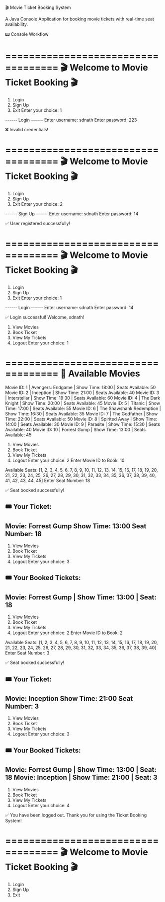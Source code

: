 🎬 Movie Ticket Booking System

A Java Console Application for booking movie tickets with real-time seat availability.

📟 Console Workflow

===================================
🎬 Welcome to Movie Ticket Booking 🎬
===================================
1. Login
2. Sign Up
3. Exit
Enter your choice: 1

------ Login ------
Enter username: sdnath
Enter password: 223

❌ Invalid credentials!

===================================
🎬 Welcome to Movie Ticket Booking 🎬
===================================
1. Login
2. Sign Up
3. Exit
Enter your choice: 2

------ Sign Up ------
Enter username: sdnath
Enter password: 14

✅ User registered successfully!

===================================
🎬 Welcome to Movie Ticket Booking 🎬
===================================
1. Login
2. Sign Up
3. Exit
Enter your choice: 1

------ Login ------
Enter username: sdnath
Enter password: 14

✅ Login successful! Welcome, sdnath!

1. View Movies
2. Book Ticket
3. View My Tickets
4. Logout
Enter your choice: 1

===================================
🎥 Available Movies
===================================
Movie ID: 1 | Avengers: Endgame | Show Time: 18:00 | Seats Available: 50
Movie ID: 2 | Inception | Show Time: 21:00 | Seats Available: 40
Movie ID: 3 | Interstellar | Show Time: 19:30 | Seats Available: 60
Movie ID: 4 | The Dark Knight | Show Time: 20:00 | Seats Available: 45
Movie ID: 5 | Titanic | Show Time: 17:00 | Seats Available: 55
Movie ID: 6 | The Shawshank Redemption | Show Time: 16:30 | Seats Available: 35
Movie ID: 7 | The Godfather | Show Time: 22:00 | Seats Available: 50
Movie ID: 8 | Spirited Away | Show Time: 14:00 | Seats Available: 30
Movie ID: 9 | Parasite | Show Time: 15:30 | Seats Available: 40
Movie ID: 10 | Forrest Gump | Show Time: 13:00 | Seats Available: 45

1. View Movies
2. Book Ticket
3. View My Tickets
4. Logout
Enter your choice: 2
Enter Movie ID to Book: 10

Available Seats: [1, 2, 3, 4, 5, 6, 7, 8, 9, 10, 11, 12, 13, 14, 15, 16, 17, 18, 19, 20, 21, 22, 23, 24, 25, 26, 27, 28, 29, 30, 31, 32, 33, 34, 35, 36, 37, 38, 39, 40, 41, 42, 43, 44, 45]
Enter Seat Number: 18

✅ Seat booked successfully!

🎟️ Your Ticket:
-------------------------------
Movie: Forrest Gump
Show Time: 13:00
Seat Number: 18
-------------------------------

1. View Movies
2. Book Ticket
3. View My Tickets
4. Logout
Enter your choice: 3

🎟️ Your Booked Tickets:
-------------------------------
Movie: Forrest Gump | Show Time: 13:00 | Seat: 18
-------------------------------

1. View Movies
2. Book Ticket
3. View My Tickets
4. Logout
Enter your choice: 2
Enter Movie ID to Book: 2

Available Seats: [1, 2, 3, 4, 5, 6, 7, 8, 9, 10, 11, 12, 13, 14, 15, 16, 17, 18, 19, 20, 21, 22, 23, 24, 25, 26, 27, 28, 29, 30, 31, 32, 33, 34, 35, 36, 37, 38, 39, 40]
Enter Seat Number: 3

✅ Seat booked successfully!

🎟️ Your Ticket:
-------------------------------
Movie: Inception
Show Time: 21:00
Seat Number: 3
-------------------------------

1. View Movies
2. Book Ticket
3. View My Tickets
4. Logout
Enter your choice: 3

🎟️ Your Booked Tickets:
-------------------------------
Movie: Forrest Gump | Show Time: 13:00 | Seat: 18
Movie: Inception | Show Time: 21:00 | Seat: 3
-------------------------------

1. View Movies
2. Book Ticket
3. View My Tickets
4. Logout
Enter your choice: 4

✅ You have been logged out. Thank you for using the Ticket Booking System!

===================================
🎬 Welcome to Movie Ticket Booking 🎬
===================================
1. Login
2. Sign Up
3. Exit
